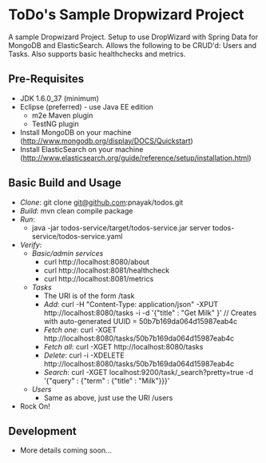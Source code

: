 ToDo's Sample Dropwizard Project
=============

A sample Dropwizard Project.  Setup to use DropWizard with Spring Data for MongoDB and ElasticSearch.
Allows the following to be CRUD'd:  Users and Tasks.  Also supports basic healthchecks and metrics.

Pre-Requisites
--------------
* JDK 1.6.0_37 (minimum)
* Eclipse (preferred) - use Java EE edition
    * m2e Maven plugin
    * TestNG plugin
* Install MongoDB on your machine (http://www.mongodb.org/display/DOCS/Quickstart)
* Install ElasticSearch on your machine (http://www.elasticsearch.org/guide/reference/setup/installation.html)

Basic Build and Usage
---------------------

* *Clone*: git clone git@github.com:pnayak/todos.git
* *Build*: mvn clean compile package
* *Run*:   
    * java -jar todos-service/target/todos-service.jar server todos-service/todos-service.yaml
* *Verify*: 
    * *Basic/admin services*
        * curl http://localhost:8080/about
        * curl http://localhost:8081/healthcheck
        * curl http://localhost:8081/metrics
    * *Tasks*
        * The URI is of the form /task
        * *Add*: curl -H "Content-Type: application/json" -XPUT http://localhost:8080/tasks -i -d '{"title" : "Get Milk" }' // Creates with auto-generated UUID = 50b7b169da064d15987eab4c 
        * *Fetch one*: curl -XGET
          http://localhost:8080/tasks/50b7b169da064d15987eab4c
        * *Fetch all*: curl -XGET http://localhost:8080/tasks
        * *Delete*: curl -i -XDELETE http://localhost:8080/tasks/50b7b169da064d15987eab4c
        * *Search*: curl -XGET localhost:9200/task/_search?pretty=true -d '{"query" : {"term" : {"title" : "Milk"}}}'
     * *Users*
        * Same as above, just use the URI /users
* Rock On!

Development
-----------
* More details coming soon...
